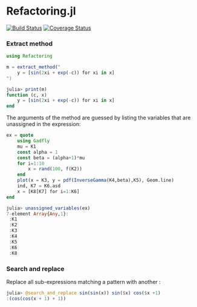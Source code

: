 # Refactoring.jl

[![Build Status](https://travis-ci.org/jonathanBieler/Refactoring.jl.svg?branch=master)](https://travis-ci.org/jonathanBieler/Refactoring.jl)
[![Coverage Status](https://coveralls.io/repos/github/jonathanBieler/Refactoring.jl/badge.svg?branch=master)](https://coveralls.io/github/jonathanBieler/Refactoring.jl?branch=master)

### Extract method

```julia
using Refactoring

m = extract_method("
    y = [sin(2xi + exp(-c)) for xi in x]
")

julia> print(m)
function (c, x)
    y = [sin(2xi + exp(-c)) for xi in x]
end
```

The arguments of the method are guessed by listing the variables that
are unassigned in the expression:

```julia
ex = quote
    using Gadfly
    mu = K1
    const alpha = 1
    const beta = (alpha+1)*mu
    for i=1:10
        x = rand(100, f(K2)) 
    end
    plot(x = K3, y = pdf(InverseGamma(K4,beta),K5), Geom.line)
    ind, K7 = K6.asd
    x = [K8[K7] for i=1:K6]
end

julia> unassigned_variables(ex)
7-element Array{Any,1}:
 :K1
 :K2
 :K3
 :K4
 :K5
 :K6
 :K8
```

### Search and replace

Replace all sub-expressions matching a pattern with another :

```julia
julia> @search_and_replace sin(sin(x)) sin($x) cos($x +1)
:(cos(cos(x + 1) + 1))
```